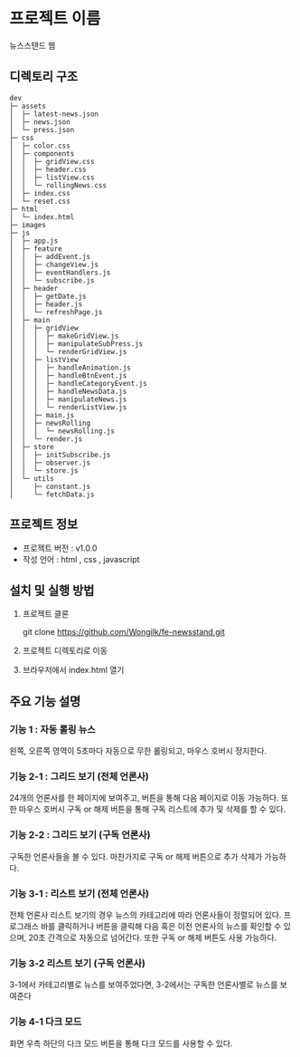 # 프로젝트 이름

뉴스스탠드 웹

## 디렉토리 구조

```
dev
├─ assets
│  ├─ latest-news.json
│  ├─ news.json
│  └─ press.json
├─ css
│  ├─ color.css
│  ├─ components
│  │  ├─ gridView.css
│  │  ├─ header.css
│  │  ├─ listView.css
│  │  └─ rollingNews.css
│  ├─ index.css
│  └─ reset.css
├─ html
│  └─ index.html
├─ images
├─ js
│  ├─ app.js
│  ├─ feature
│  │  ├─ addEvent.js
│  │  ├─ changeView.js
│  │  ├─ eventHandlers.js
│  │  └─ subscribe.js
│  ├─ header
│  │  ├─ getDate.js
│  │  ├─ header.js
│  │  └─ refreshPage.js
│  ├─ main
│  │  ├─ gridView
│  │  │  ├─ makeGridView.js
│  │  │  ├─ manipulateSubPress.js
│  │  │  └─ renderGridView.js
│  │  ├─ listView
│  │  │  ├─ handleAnimation.js
│  │  │  ├─ handleBtnEvent.js
│  │  │  ├─ handleCategoryEvent.js
│  │  │  ├─ handleNewsData.js
│  │  │  ├─ manipulateNews.js
│  │  │  └─ renderListView.js
│  │  ├─ main.js
│  │  ├─ newsRolling
│  │  │  └─ newsRolling.js
│  │  └─ render.js
│  ├─ store
│  │  ├─ initSubscribe.js
│  │  ├─ observer.js
│  │  └─ store.js
│  └─ utils
│     ├─ constant.js
│     └─ fetchData.js

```

## 프로젝트 정보

- 프로젝트 버전 : v1.0.0
- 작성 언어 : html , css , javascript

## 설치 및 실행 방법

1. 프로젝트 클론

   git clone https://github.com/Wongilk/fe-newsstand.git

2. 프로젝트 디렉토리로 이동
3. 브라우저에서 index.html 열기

## 주요 기능 설명

### 기능 1 : 자동 롤링 뉴스

왼쪽, 오른쪽 영역이 5초마다 자동으로 무한 롤링되고,
마우스 호버시 정지한다.

### 기능 2-1 : 그리드 보기 (전체 언론사)

24개의 언론사를 한 페이지에 보여주고, 버튼을 통해 다음 페이지로 이동 가능하다. 또한 마우스 호버시 구독 or 해제 버튼을 통해 구독 리스트에 추가 및 삭제를 할 수 있다.

### 기능 2-2 : 그리드 보기 (구독 언론사)

구독한 언론사들을 볼 수 있다. 마찬가지로 구독 or 해제 버튼으로 추가 삭제가 가능하다.

### 기능 3-1 : 리스트 보기 (전체 언론사)

전체 언론사 리스트 보기의 경우 뉴스의 카테고리에 따라 언론사들이 정렬되어 있다.
프로그래스 바를 클릭하거나 버튼을 클릭해 다음 혹은 이전 언론사의 뉴스를 확인할 수 있으며, 20초 간격으로 자동으로 넘어간다.
또한 구독 or 해제 버튼도 사용 가능하다.

### 기능 3-2 리스트 보기 (구독 언론사)

3-1에서 카테고리별로 뉴스를 보여주었다면, 3-2에서는 구독한 언론사별로 뉴스를 보여준다

### 기능 4-1 다크 모드

화면 우측 하단의 다크 모드 버튼을 통해 다크 모드를 사용할 수 있다.
